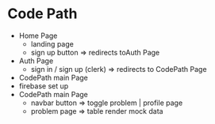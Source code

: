 # Code Path

- Home Page
  - landing page
  - sign up button => redirects toAuth Page
- Auth Page
  - sign in / sign up (clerk) => redirects to CodePath Page
- CodePath main Page
- firebase set up
- CodePath main Page
  - navbar button => toggle problem | profile page
  - problem page => table render mock data
